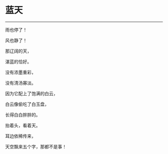 <!--
 * @Author: 蔡鑫 1058360098@qq.com
 * @Date: 2024-07-19 16:26:45
 * @LastEditors: 蔡鑫 1058360098@qq.com
 * @LastEditTime: 2024-07-19 16:26:53
 * @FilePath: \docsify\docs\articles\poems\p94.md
 * @Description: 这是默认设置,请设置`customMade`, 打开koroFileHeader查看配置 进行设置: https://github.com/OBKoro1/koro1FileHeader/wiki/%E9%85%8D%E7%BD%AE
-->
# 蓝天
---

雨也停了！

风也静了！

那辽阔的天，

湛蓝的恰好。

没有浓墨重彩，

没有清汤寡淡。

因为它配上了饱满的白云，

白云像偷吃了白玉盘，

长得白白胖胖的。

抬着头，看着天。

耳边依稀传来，

天空飘来五个字，那都不是事！